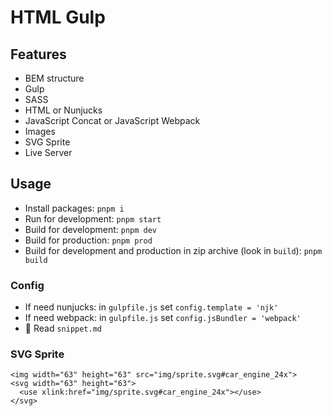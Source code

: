 # HTML Gulp

## Features

* BEM structure
* Gulp
* SASS
* HTML or Nunjucks
* JavaScript Concat or JavaScript Webpack
* Images
* SVG Sprite
* Live Server

## Usage

* Install packages: `pnpm i`
* Run for development: `pnpm start`
* Build for development: `pnpm dev`
* Build for production: `pnpm prod`
* Build for development and production in zip archive (look in `build`): `pnpm build`

### Config

* If need nunjucks: in `gulpfile.js` set `config.template = 'njk'`
* If need webpack: in `gulpfile.js` set `config.jsBundler = 'webpack'`
* 🎁 Read `snippet.md`

### SVG Sprite

```
<img width="63" height="63" src="img/sprite.svg#car_engine_24x">
<svg width="63" height="63">
  <use xlink:href="img/sprite.svg#car_engine_24x"></use>
</svg>
```
